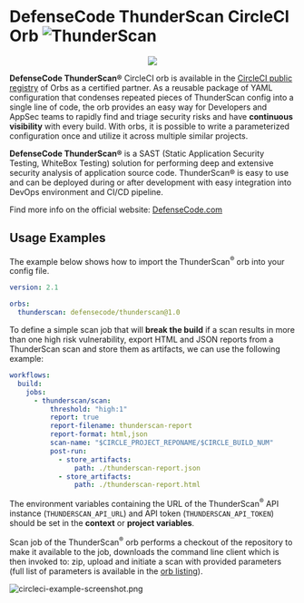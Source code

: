 # DefenseCode ThunderScan CircleCI Orb ![ThunderScan](https://raw.githubusercontent.com/defensecode/thunderscan-action/master/images/thunderscan-icon.png)


<p align="center">
  <img src="https://raw.githubusercontent.com/defensecode/thunderscan-action/master/images/defensecode.png">
</p>

**DefenseCode ThunderScan®** CircleCI orb is available in the [CircleCI public registry](https://circleci.com/developer/orbs/orb/defensecode/thunderscan)  of Orbs as a certified partner. As a reusable package of YAML configuration that condenses repeated pieces of ThunderScan config into a single line of code, the orb provides an easy way for Developers and AppSec teams to rapidly find and triage security risks and have **continuous visibility** with every build. With orbs, it is possible to write a parameterized configuration once and utilize it across multiple similar projects.

**DefenseCode ThunderScan®** is a SAST (Static Application Security Testing, WhiteBox Testing) solution for performing deep and extensive security analysis of application source code. ThunderScan® is easy to use and can be deployed during or after development with easy integration into DevOps environment and CI/CD pipeline.

Find more info on the official website: [DefenseCode.com](https://www.defensecode.com)

## Usage Examples

The example below shows how to import the ThunderScan<sup>®</sup> orb into your config file.

```yaml
version: 2.1

orbs:
  thunderscan: defensecode/thunderscan@1.0
```

To define a simple scan job that will **break the build** if a scan results in more than one high risk vulnerability, export HTML and JSON reports from a ThunderScan scan and store them as artifacts, we can use the following example:

```yaml
workflows:
  build:
    jobs:
      - thunderscan/scan:
          threshold: "high:1"
          report: true
          report-filename: thunderscan-report
          report-format: html,json
          scan-name: "$CIRCLE_PROJECT_REPONAME/$CIRCLE_BUILD_NUM"
          post-run:
            - store_artifacts:
                path: ./thunderscan-report.json
            - store_artifacts:
                path: ./thunderscan-report.html
```
The environment variables containing the URL of the ThunderScan<sup>®</sup> API instance (`THUNDERSCAN_API_URL`) and API token (`THUNDERSCAN_API_TOKEN`) should be set in the **context** or **project variables**.

Scan job of the ThunderScan<sup>®</sup> orb performs a checkout of the repository to make it available to the job, downloads the command line client which is then invoked to: zip, upload and initiate a scan with provided parameters (full list of parameters is available in the [orb listing](https://circleci.com/developer/orbs/orb/defensecode/thunderscan)).

![circleci-example-screenshot.png](https://docs.defensecode.com/user-guide/circleci-example-screenshot.png)
